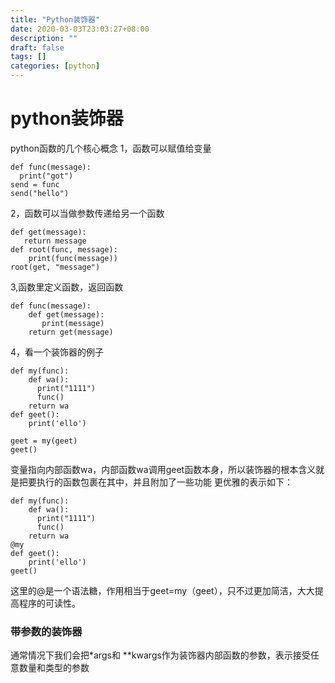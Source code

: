 ```yaml
---
title: "Python装饰器"
date: 2020-03-03T23:03:27+08:00
description: ""
draft: false
tags: []
categories: [python]
---
```


# python装饰器
python函数的几个核心概念
1，函数可以赋值给变量

```
def func(message):
  print("got")
send = func
send("hello")
```
2，函数可以当做参数传递给另一个函数
```
def get(message):
   return message
def root(func, message):
    print(func(message))
root(get, "message")
```
3,函数里定义函数，返回函数
```
def func(message):
    def get(message):
       print(message)
    return get(message)
```
4，看一个装饰器的例子
```
def my(func):
    def wa():
      print("1111")
      func()
    return wa
def geet():
    print('ello')
    
geet = my(geet)
geet()
```
变量指向内部函数wa，内部函数wa调用geet函数本身，所以装饰器的根本含义就是把要执行的函数包裹在其中，并且附加了一些功能
更优雅的表示如下：
```
def my(func):
    def wa():
      print("1111")
      func()
    return wa
@my
def geet():
    print('ello')
geet()
```
这里的@是一个语法糖，作用相当于geet=my（geet），只不过更加简洁，大大提高程序的可读性。
### 带参数的装饰器
通常情况下我们会把*args和 **kwargs作为装饰器内部函数的参数，表示接受任意数量和类型的参数

